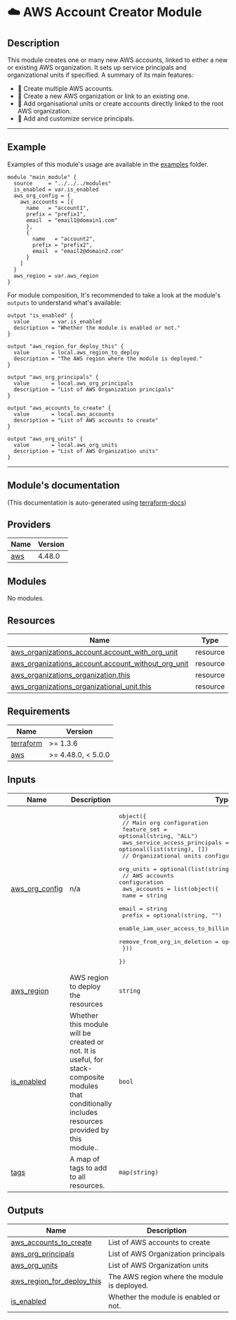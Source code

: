 <!-- BEGIN_TF_DOCS -->

[//]: # (FIXME: Remove, refactor or change. &#40;Template&#41;)
# ☁️ AWS Account Creator Module
## Description

This module creates one or many new AWS accounts, linked to either a new or existing AWS organization. It sets up service principals and organizational units if specified.
A summary of its main features:
* 🚀 Create multiple AWS accounts.
* 🚀 Create a new AWS organization or link to an existing one.
* 🚀 Add organisational units or create accounts directly linked to the root AWS organization.
* 🚀 Add and customize service principals.

---
## Example
Examples of this module's usage are available in the [examples](../../examples) folder.

```hcl
module "main_module" {
  source     = "../../../modules"
  is_enabled = var.is_enabled
  aws_org_config = {
    aws_accounts = [{
      name   = "account1",
      prefix = "prefix1",
      email  = "email1@domain1.com"
      },
      {
        name   = "account2",
        prefix = "prefix2",
        email  = "email2@domain2.com"
      }
    ]
  }
  aws_region = var.aws_region
}
```

For module composition, It's recommended to take a look at the module's `outputs` to understand what's available:
```hcl
output "is_enabled" {
  value       = var.is_enabled
  description = "Whether the module is enabled or not."
}

output "aws_region_for_deploy_this" {
  value       = local.aws_region_to_deploy
  description = "The AWS region where the module is deployed."
}

output "aws_org_principals" {
  value       = local.aws_org_principals
  description = "List of AWS Organization principals"
}

output "aws_accounts_to_create" {
  value       = local.aws_accounts
  description = "List of AWS accounts to create"
}

output "aws_org_units" {
  value       = local.aws_org_units
  description = "List of AWS Organization units"
}
```
---

## Module's documentation
(This documentation is auto-generated using [terraform-docs](https://terraform-docs.io))
## Providers

| Name | Version |
|------|---------|
| <a name="provider_aws"></a> [aws](#provider\_aws) | 4.48.0 |

## Modules

No modules.

## Resources

| Name | Type |
|------|------|
| [aws_organizations_account.account_with_org_unit](https://registry.terraform.io/providers/hashicorp/aws/latest/docs/resources/organizations_account) | resource |
| [aws_organizations_account.account_without_org_unit](https://registry.terraform.io/providers/hashicorp/aws/latest/docs/resources/organizations_account) | resource |
| [aws_organizations_organization.this](https://registry.terraform.io/providers/hashicorp/aws/latest/docs/resources/organizations_organization) | resource |
| [aws_organizations_organizational_unit.this](https://registry.terraform.io/providers/hashicorp/aws/latest/docs/resources/organizations_organizational_unit) | resource |

## Requirements

| Name | Version |
|------|---------|
| <a name="requirement_terraform"></a> [terraform](#requirement\_terraform) | >= 1.3.6 |
| <a name="requirement_aws"></a> [aws](#requirement\_aws) | >= 4.48.0, < 5.0.0 |

## Inputs

| Name | Description | Type | Default | Required |
|------|-------------|------|---------|:--------:|
| <a name="input_aws_org_config"></a> [aws\_org\_config](#input\_aws\_org\_config) | n/a | <pre>object({<br>    // Main org configuration<br>    feature_set                   = optional(string, "ALL")<br>    aws_service_access_principals = optional(list(string), [])<br>    // Organizational units configuration<br>    org_units = optional(list(string), [])<br>    // AWS accounts configuration<br>    aws_accounts = list(object({<br>      name                              = string<br>      email                             = string<br>      prefix                            = optional(string, "")<br>      enable_iam_user_access_to_billing = optional(string, "ALLOW")<br>      remove_from_org_in_deletion       = optional(bool, true)<br>    }))<br>  })</pre> | n/a | yes |
| <a name="input_aws_region"></a> [aws\_region](#input\_aws\_region) | AWS region to deploy the resources | `string` | n/a | yes |
| <a name="input_is_enabled"></a> [is\_enabled](#input\_is\_enabled) | Whether this module will be created or not. It is useful, for stack-composite<br>modules that conditionally includes resources provided by this module.. | `bool` | n/a | yes |
| <a name="input_tags"></a> [tags](#input\_tags) | A map of tags to add to all resources. | `map(string)` | `{}` | no |

## Outputs

| Name | Description |
|------|-------------|
| <a name="output_aws_accounts_to_create"></a> [aws\_accounts\_to\_create](#output\_aws\_accounts\_to\_create) | List of AWS accounts to create |
| <a name="output_aws_org_principals"></a> [aws\_org\_principals](#output\_aws\_org\_principals) | List of AWS Organization principals |
| <a name="output_aws_org_units"></a> [aws\_org\_units](#output\_aws\_org\_units) | List of AWS Organization units |
| <a name="output_aws_region_for_deploy_this"></a> [aws\_region\_for\_deploy\_this](#output\_aws\_region\_for\_deploy\_this) | The AWS region where the module is deployed. |
| <a name="output_is_enabled"></a> [is\_enabled](#output\_is\_enabled) | Whether the module is enabled or not. |
<!-- END_TF_DOCS -->
